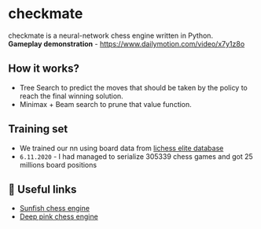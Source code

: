 # checkmate

checkmate is a neural-network chess engine written in Python.  
**Gameplay demonstration** - https://www.dailymotion.com/video/x7y1z8o

## How it works?
* Tree Search to predict the moves that should be taken by the policy to reach the final winning solution.
* Minimax + Beam search to prune that value function.

## Training set
* We trained our nn using board data from [lichess elite database](https://database.nikonoel.fr/)
* `6.11.2020` - I had managed to serialize 305339 chess games and got 25 millions board positions

## 📎 Useful links
* [Sunfish chess engine](https://github.com/thomasahle/sunfish)
* [Deep pink chess engine](https://github.com/erikbern/deep-pink)
